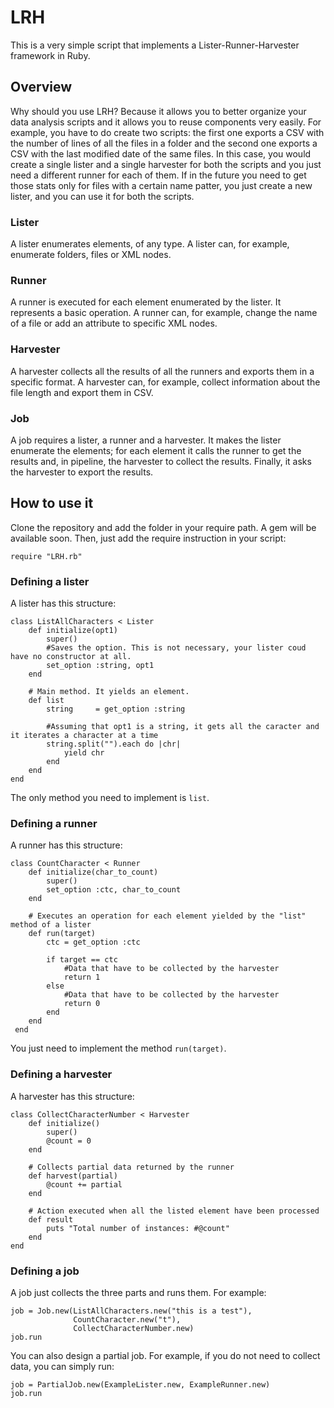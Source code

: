 # LRH
This is a very simple script that implements a Lister-Runner-Harvester framework in Ruby.

## Overview
Why should you use LRH? Because it allows you to better organize your data analysis scripts and it allows you to reuse components
very easily. For example, you have to do create two scripts: the first one exports a CSV with the number of lines of all the files in a
folder and the second one exports a CSV with the last modified date of the same files. In this case, you would create a single lister and
a single harvester for both the scripts and you just need a different runner for each of them. If in the future you need to get those
stats only for files with a certain name patter, you just create a new lister, and you can use it for both the scripts.

### Lister
A lister enumerates elements, of any type. A lister can, for example, enumerate folders, files or XML nodes.

### Runner
A runner is executed for each element enumerated by the lister. It represents a basic operation. A runner can, for example, 
change the name of a file or add an attribute to specific XML nodes.

### Harvester
A harvester collects all the results of all the runners and exports them in a specific format. A harvester can, for example, 
collect information about the file length and export them in CSV.

### Job
A job requires a lister, a runner and a harvester. It makes the lister enumerate the elements; for each element it calls the runner
to get the results and, in pipeline, the harvester to collect the results. Finally, it asks the harvester to export the results.


## How to use it
Clone the repository and add the folder in your require path. A gem will be available soon. Then, just add the require instruction
in your script:

`require "LRH.rb"`

### Defining a lister
A lister has this structure:
```
class ListAllCharacters < Lister
    def initialize(opt1)
        super()
        #Saves the option. This is not necessary, your lister coud have no constructor at all.
        set_option :string, opt1
    end

    # Main method. It yields an element.
    def list
        string     = get_option :string
        
        #Assuming that opt1 is a string, it gets all the caracter and it iterates a character at a time
        string.split("").each do |chr|
            yield chr
        end
    end
end
```

The only method you need to implement is `list`.

### Defining a runner
A runner has this structure:
```
class CountCharacter < Runner
    def initialize(char_to_count)
        super()
        set_option :ctc, char_to_count
    end
    
    # Executes an operation for each element yielded by the "list" method of a lister
    def run(target)
        ctc = get_option :ctc
        
        if target == ctc
            #Data that have to be collected by the harvester
            return 1
        else
            #Data that have to be collected by the harvester
            return 0
        end
    end
 end
```

You just need to implement the method `run(target)`.

### Defining a harvester
A harvester has this structure:
```
class CollectCharacterNumber < Harvester
    def initialize()
        super()
        @count = 0
    end
    
    # Collects partial data returned by the runner
    def harvest(partial)
        @count += partial
    end

    # Action executed when all the listed element have been processed
    def result
        puts "Total number of instances: #@count"
    end
end
```

### Defining a job
A job just collects the three parts and runs them. For example:
```
job = Job.new(ListAllCharacters.new("this is a test"), 
              CountCharacter.new("t"),
              CollectCharacterNumber.new)
job.run
```

You can also design a partial job. For example, if you do not need to collect data, you can simply run:
```
job = PartialJob.new(ExampleLister.new, ExampleRunner.new)
job.run
```

